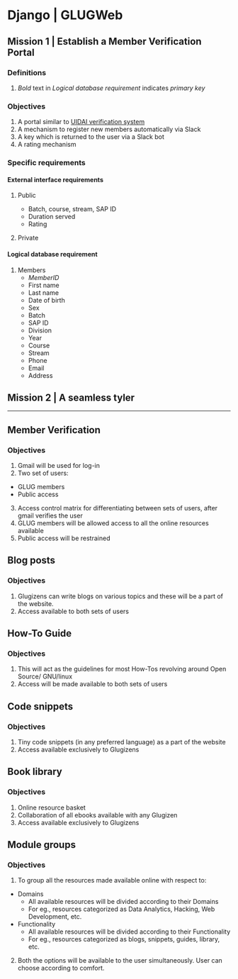 # Django | GLUGWeb

## Mission 1 | Establish a Member Verification Portal

### Definitions

1. *Bold* text in _Logical database requirement_ indicates *primary key*

### Objectives

1. A portal similar to [UIDAI verification system](https://resident.uidai.net.in/aadhaarverification)
2. A mechanism to register new members automatically via Slack
3. A key which is returned to the user via a Slack bot
4. A rating mechanism

### Specific requirements

#### External interface requirements

1. Public
    - Batch, course, stream, SAP ID
    - Duration served
    - Rating

2. Private

#### Logical database requirement

1. Members
    - *MemberID*
    - First name
    - Last name
    - Date of birth
    - Sex
    - Batch
    - SAP ID
    - Division
    - Year
    - Course
    - Stream
    - Phone
    - Email
    - Address

## Mission 2 | A seamless tyler


---

## Member Verification

### Objectives

1. Gmail will be used for log-in
2. Two set of users:
  - GLUG members
  - Public access
3. Access control matrix for differentiating between sets of users, after gmail verifies the user
4. GLUG members will be allowed access to all the online resources available
5. Public access will be restrained

## Blog posts

### Objectives

1. Glugizens can write blogs on various topics and these will be a part of the website.
2. Access available to both sets of users

## How-To Guide

### Objectives

1. This will act as the guidelines for most How-Tos revolving around Open Source/ GNU/linux
2. Access will be made available to both sets of users

## Code snippets

### Objectives

1. Tiny code snippets (in any preferred language) as a part of the website
2. Access available exclusively to Glugizens

## Book library

### Objectives

1. Online resource basket
2. Collaboration of all ebooks available with any Glugizen
3. Access available exclusively to Glugizens

## Module groups

### Objectives

1. To group all the resources made available online with respect to:
  - Domains
    - All available resources will be divided according to their Domains
    - For eg., resources categorized as Data Analytics, Hacking, Web Development, etc.
  - Functionality
    - All available resources will be divided according to their Functionality
    - For eg., resources categorized as blogs, snippets, guides, library, etc.
2. Both the options will be available to the user simultaneously. User can choose according to comfort.
